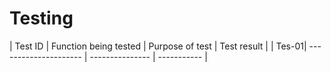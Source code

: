 # Testing
| Test ID | Function being tested | Purpose of test | Test result | 
| Tes-01| --------------------- | --------------- | ----------- | 
